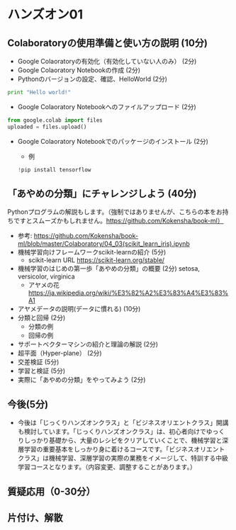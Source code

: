 # ハンズオン01

## Colaboratoryの使用準備と使い方の説明 (10分)

* Google Colaoratoryの有効化（有効化していない人のみ） (2分)
* Google Colaoratory Notebookの作成 (2分)
* Pythonのバージョンの設定、確認、HelloWorld (2分)
```Python
print "Hello world!"
```
* Google Colaoratory Notebookへのファイルアップロード (2分)
```Python
from google.colab import files
uploaded = files.upload()
```
* Google Colaoratory Notebookでのパッケージのインストール (2分)

  - 例
  ```Python
  !pip install tensorflow
  ```

## 「あやめの分類」にチャレンジしよう (40分)

Pythonプログラムの解説もします。（強制ではありませんが、こちらの本をお持ちですとスムーズかもしれません。https://github.com/Kokensha/book-ml）

* 参考: https://github.com/Kokensha/book-ml/blob/master/Colaboratory/04_03(scikit_learn_iris).ipynb
* 機械学習向けフレームワークscikit-learnの紹介 (5分)
  - scikit-learn URL https://scikit-learn.org/stable/
* 機械学習のはじめの第一歩「あやめの分類」の概要 (2分)
  setosa, versicolor, virginica
  - アヤメの花　https://ja.wikipedia.org/wiki/%E3%82%A2%E3%83%A4%E3%83%A1
* アヤメデータの説明(データに慣れる) (10分)
* 分類と回帰 (2分)
  - 分類の例
  - 回帰の例
* サポートベクターマシンの紹介と理論の解説 (2分)
* 超平面（Hyper-plane） (2分)
* 交差検証 (5分)
* 学習と検証 (5分)
* 実際に「あやめの分類」をやってみよう  (2分)


## 今後(5分)

* 今後は「じっくりハンズオンクラス」と「ビジネスオリエントクラス」開講も検討しています。「じっくりハンズオンクラス」は、初心者向けでゆっくりしっかり基礎から、大量のレシピをクリアしていくことで、機械学習と深層学習の重要基本をしっかり身に着けるコースです。「ビジネスオリエントクラス」は機械学習、深層学習の実際の業務をイメージして、特訓する中級学習コースとなります。（内容変更、調整することがあります。）

## 質疑応用（0-30分）

## 片付け、解散
